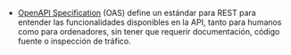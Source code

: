 * [OpenAPI Specification](https://github.com/OAI/OpenAPI-Specification/blob/master/versions/3.0.1.md) (OAS) define un estándar para REST para entender las funcionalidades disponibles en la API, tanto para humanos como para ordenadores, sin tener que requerir documentación, código fuente o inspección de tráfico.
